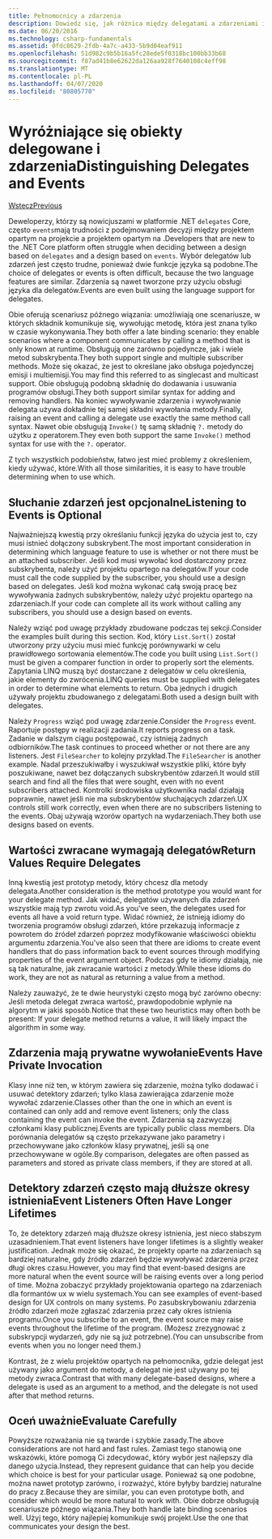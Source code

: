 ```yaml
---
title: Pełnomocnicy a zdarzenia
description: Dowiedz się, jak różnica między delegatami a zdarzeniami i kiedy korzystać z każdej z tych funkcji .NET Core.
ms.date: 06/20/2016
ms.technology: csharp-fundamentals
ms.assetid: 0fdc8629-2fdb-4a7c-a433-5b9d04eaf911
ms.openlocfilehash: 51d982c9b5b16a5fc28ede5f0318bc100bb33b68
ms.sourcegitcommit: f87ad41b8e62622da126aa928f7640108c4eff98
ms.translationtype: MT
ms.contentlocale: pl-PL
ms.lasthandoff: 04/07/2020
ms.locfileid: "80805770"
---
```

# <a name="distinguishing-delegates-and-events"></a><span data-ttu-id="caca1-103">Wyróżniające się obiekty delegowane i zdarzenia</span><span class="sxs-lookup"><span data-stu-id="caca1-103">Distinguishing Delegates and Events</span></span>

[<span data-ttu-id="caca1-104">Wstecz</span><span class="sxs-lookup"><span data-stu-id="caca1-104">Previous</span></span>](modern-events.md)

<span data-ttu-id="caca1-105">Deweloperzy, którzy są nowicjuszami w platformie .NET `delegates` Core, często `events`mają trudności z podejmowaniem decyzji między projektem opartym na projekcie a projektem opartym na .</span><span class="sxs-lookup"><span data-stu-id="caca1-105">Developers that are new to the .NET Core platform often struggle when deciding between a design based on `delegates` and a design based on `events`.</span></span> <span data-ttu-id="caca1-106">Wybór delegatów lub zdarzeń jest często trudne, ponieważ dwie funkcje języka są podobne.</span><span class="sxs-lookup"><span data-stu-id="caca1-106">The choice of delegates or events is often difficult, because the two language features are similar.</span></span> <span data-ttu-id="caca1-107">Zdarzenia są nawet tworzone przy użyciu obsługi języka dla delegatów.</span><span class="sxs-lookup"><span data-stu-id="caca1-107">Events are even built using the language support for delegates.</span></span>

<span data-ttu-id="caca1-108">Obie oferują scenariusz późnego wiązania: umożliwiają one scenariusze, w których składnik komunikuje się, wywołując metodę, która jest znana tylko w czasie wykonywania.</span><span class="sxs-lookup"><span data-stu-id="caca1-108">They both offer a late binding scenario: they enable scenarios where a component communicates by calling a method that is only known at runtime.</span></span> <span data-ttu-id="caca1-109">Obsługują one zarówno pojedyncze, jak i wiele metod subskrybenta.</span><span class="sxs-lookup"><span data-stu-id="caca1-109">They both support single and multiple subscriber methods.</span></span> <span data-ttu-id="caca1-110">Może się okazać, że jest to określane jako obsługa pojedynczej emisji i multiemisji.</span><span class="sxs-lookup"><span data-stu-id="caca1-110">You may find this referred to as singlecast and multicast support.</span></span> <span data-ttu-id="caca1-111">Obie obsługują podobną składnię do dodawania i usuwania programów obsługi.</span><span class="sxs-lookup"><span data-stu-id="caca1-111">They both support similar syntax for adding and removing handlers.</span></span> <span data-ttu-id="caca1-112">Na koniec wywoływanie zdarzenia i wywoływanie delegata używa dokładnie tej samej składni wywołania metody.</span><span class="sxs-lookup"><span data-stu-id="caca1-112">Finally, raising an event and calling a delegate use exactly the same method call syntax.</span></span> <span data-ttu-id="caca1-113">Nawet obie obsługują `Invoke()` tę samą składnię `?.` metody do użytku z operatorem.</span><span class="sxs-lookup"><span data-stu-id="caca1-113">They even both support the same `Invoke()` method syntax for use with the `?.` operator.</span></span>

<span data-ttu-id="caca1-114">Z tych wszystkich podobieństw, łatwo jest mieć problemy z określeniem, kiedy używać, które.</span><span class="sxs-lookup"><span data-stu-id="caca1-114">With all those similarities, it is easy to have trouble determining when to use which.</span></span>

## <a name="listening-to-events-is-optional"></a><span data-ttu-id="caca1-115">Słuchanie zdarzeń jest opcjonalne</span><span class="sxs-lookup"><span data-stu-id="caca1-115">Listening to Events is Optional</span></span>

<span data-ttu-id="caca1-116">Najważniejszą kwestią przy określaniu funkcji języka do użycia jest to, czy musi istnieć dołączony subskrybent.</span><span class="sxs-lookup"><span data-stu-id="caca1-116">The most important consideration in determining which language feature to use is whether or not there must be an attached subscriber.</span></span> <span data-ttu-id="caca1-117">Jeśli kod musi wywołać kod dostarczony przez subskrybenta, należy użyć projektu opartego na delegatów.</span><span class="sxs-lookup"><span data-stu-id="caca1-117">If your code must call the code supplied by the subscriber, you should use a design based on delegates.</span></span> <span data-ttu-id="caca1-118">Jeśli kod można wykonać całą swoją pracę bez wywoływania żadnych subskrybentów, należy użyć projektu opartego na zdarzeniach.</span><span class="sxs-lookup"><span data-stu-id="caca1-118">If your code can complete all its work without calling any subscribers, you should use a design based on events.</span></span>

<span data-ttu-id="caca1-119">Należy wziąć pod uwagę przykłady zbudowane podczas tej sekcji.</span><span class="sxs-lookup"><span data-stu-id="caca1-119">Consider the examples built during this section.</span></span> <span data-ttu-id="caca1-120">Kod, który `List.Sort()` został utworzony przy użyciu musi mieć funkcję porównywarki w celu prawidłowego sortowania elementów.</span><span class="sxs-lookup"><span data-stu-id="caca1-120">The code you built using `List.Sort()` must be given a comparer function in order to properly sort the elements.</span></span> <span data-ttu-id="caca1-121">Zapytania LINQ muszą być dostarczane z delegatów w celu określenia, jakie elementy do zwrócenia.</span><span class="sxs-lookup"><span data-stu-id="caca1-121">LINQ queries must be supplied with delegates in order to determine what elements to return.</span></span> <span data-ttu-id="caca1-122">Oba jednych i drugich używały projektu zbudowanego z delegatami.</span><span class="sxs-lookup"><span data-stu-id="caca1-122">Both used a design built with delegates.</span></span>

<span data-ttu-id="caca1-123">Należy `Progress` wziąć pod uwagę zdarzenie.</span><span class="sxs-lookup"><span data-stu-id="caca1-123">Consider the `Progress` event.</span></span> <span data-ttu-id="caca1-124">Raportuje postępy w realizacji zadania.</span><span class="sxs-lookup"><span data-stu-id="caca1-124">It reports progress on a task.</span></span>
<span data-ttu-id="caca1-125">Zadanie w dalszym ciągu postępować, czy istnieją żadnych odbiorników.</span><span class="sxs-lookup"><span data-stu-id="caca1-125">The task continues to proceed whether or not there are any listeners.</span></span>
<span data-ttu-id="caca1-126">Jest `FileSearcher` to kolejny przykład.</span><span class="sxs-lookup"><span data-stu-id="caca1-126">The `FileSearcher` is another example.</span></span> <span data-ttu-id="caca1-127">Nadal przeszukiwałby i wyszukiwał wszystkie pliki, które były poszukiwane, nawet bez dołączanych subskrybentów zdarzeń.</span><span class="sxs-lookup"><span data-stu-id="caca1-127">It would still search and find all the files that were sought, even with no event subscribers attached.</span></span>
<span data-ttu-id="caca1-128">Kontrolki środowiska użytkownika nadal działają poprawnie, nawet jeśli nie ma subskrybentów słuchających zdarzeń.</span><span class="sxs-lookup"><span data-stu-id="caca1-128">UX controls still work correctly, even when there are no subscribers listening to the events.</span></span> <span data-ttu-id="caca1-129">Obaj używają wzorów opartych na wydarzeniach.</span><span class="sxs-lookup"><span data-stu-id="caca1-129">They both use designs based on events.</span></span>

## <a name="return-values-require-delegates"></a><span data-ttu-id="caca1-130">Wartości zwracane wymagają delegatów</span><span class="sxs-lookup"><span data-stu-id="caca1-130">Return Values Require Delegates</span></span>

<span data-ttu-id="caca1-131">Inną kwestią jest prototyp metody, który chcesz dla metody delegata.</span><span class="sxs-lookup"><span data-stu-id="caca1-131">Another consideration is the method prototype you would want for your delegate method.</span></span> <span data-ttu-id="caca1-132">Jak widać, delegatów używanych dla zdarzeń wszystkie mają typ zwrotu void.</span><span class="sxs-lookup"><span data-stu-id="caca1-132">As you've seen, the delegates used for events all have a void return type.</span></span> <span data-ttu-id="caca1-133">Widać również, że istnieją idiomy do tworzenia programów obsługi zdarzeń, które przekazują informacje z powrotem do źródeł zdarzeń poprzez modyfikowanie właściwości obiektu argumentu zdarzenia.</span><span class="sxs-lookup"><span data-stu-id="caca1-133">You've also seen that there are idioms to create event handlers that do pass information back to event sources through modifying properties of the event argument object.</span></span> <span data-ttu-id="caca1-134">Podczas gdy te idiomy działają, nie są tak naturalne, jak zwracanie wartości z metody.</span><span class="sxs-lookup"><span data-stu-id="caca1-134">While these idioms do work, they are not as natural as returning a value from a method.</span></span>

<span data-ttu-id="caca1-135">Należy zauważyć, że te dwie heurystyki często mogą być zarówno obecny: Jeśli metoda delegat zwraca wartość, prawdopodobnie wpłynie na algorytm w jakiś sposób.</span><span class="sxs-lookup"><span data-stu-id="caca1-135">Notice that these two heuristics may often both be present: If your delegate method returns a value, it will likely impact the algorithm in some way.</span></span>

## <a name="events-have-private-invocation"></a><span data-ttu-id="caca1-136">Zdarzenia mają prywatne wywołanie</span><span class="sxs-lookup"><span data-stu-id="caca1-136">Events Have Private Invocation</span></span>

<span data-ttu-id="caca1-137">Klasy inne niż ten, w którym zawiera się zdarzenie, można tylko dodawać i usuwać detektory zdarzeń; tylko klasa zawierająca zdarzenie może wywołać zdarzenie.</span><span class="sxs-lookup"><span data-stu-id="caca1-137">Classes other than the one in which an event is contained can only add and remove event listeners; only the class containing the event can invoke the event.</span></span> <span data-ttu-id="caca1-138">Zdarzenia są zazwyczaj członkami klasy publicznej.</span><span class="sxs-lookup"><span data-stu-id="caca1-138">Events are typically public class members.</span></span>
<span data-ttu-id="caca1-139">Dla porównania delegatów są często przekazywane jako parametry i przechowywane jako członków klasy prywatnej, jeśli są one przechowywane w ogóle.</span><span class="sxs-lookup"><span data-stu-id="caca1-139">By comparison, delegates are often passed as parameters and stored as private class members, if they are stored at all.</span></span>

## <a name="event-listeners-often-have-longer-lifetimes"></a><span data-ttu-id="caca1-140">Detektory zdarzeń często mają dłuższe okresy istnienia</span><span class="sxs-lookup"><span data-stu-id="caca1-140">Event Listeners Often Have Longer Lifetimes</span></span>

<span data-ttu-id="caca1-141">To, że detektory zdarzeń mają dłuższe okresy istnienia, jest nieco słabszym uzasadnieniem.</span><span class="sxs-lookup"><span data-stu-id="caca1-141">That event listeners have longer lifetimes is a slightly weaker justification.</span></span> <span data-ttu-id="caca1-142">Jednak może się okazać, że projekty oparte na zdarzeniach są bardziej naturalne, gdy źródło zdarzeń będzie wywoływać zdarzenia przez długi okres czasu.</span><span class="sxs-lookup"><span data-stu-id="caca1-142">However, you may find that event-based designs are more natural when the event source will be raising events over a long period of time.</span></span> <span data-ttu-id="caca1-143">Można zobaczyć przykłady projektowania opartego na zdarzeniach dla formantów ux w wielu systemach.</span><span class="sxs-lookup"><span data-stu-id="caca1-143">You can see examples of event-based design for UX controls on many systems.</span></span> <span data-ttu-id="caca1-144">Po zasubskrybowaniu zdarzenia źródło zdarzeń może zgłaszać zdarzenia przez cały okres istnienia programu.</span><span class="sxs-lookup"><span data-stu-id="caca1-144">Once you subscribe to an event, the event source may raise events throughout the lifetime of the program.</span></span>
<span data-ttu-id="caca1-145">(Możesz zrezygnować z subskrypcji wydarzeń, gdy nie są już potrzebne).</span><span class="sxs-lookup"><span data-stu-id="caca1-145">(You can unsubscribe from events when you no longer need them.)</span></span>

<span data-ttu-id="caca1-146">Kontrast, że z wielu projektów opartych na pełnomocnika, gdzie delegat jest używany jako argument do metody, a delegat nie jest używany po tej metody zwraca.</span><span class="sxs-lookup"><span data-stu-id="caca1-146">Contrast that with many delegate-based designs, where a delegate is used as an argument to a method, and the delegate is not used after that method returns.</span></span>

## <a name="evaluate-carefully"></a><span data-ttu-id="caca1-147">Oceń uważnie</span><span class="sxs-lookup"><span data-stu-id="caca1-147">Evaluate Carefully</span></span>

<span data-ttu-id="caca1-148">Powyższe rozważania nie są twarde i szybkie zasady.</span><span class="sxs-lookup"><span data-stu-id="caca1-148">The above considerations are not hard and fast rules.</span></span> <span data-ttu-id="caca1-149">Zamiast tego stanowią one wskazówki, które pomogą Ci zdecydować, który wybór jest najlepszy dla danego użycia.</span><span class="sxs-lookup"><span data-stu-id="caca1-149">Instead, they represent guidance that can help you decide which choice is best for your particular usage.</span></span> <span data-ttu-id="caca1-150">Ponieważ są one podobne, można nawet prototyp zarówno, i rozważyć, które byłyby bardziej naturalne do pracy z.</span><span class="sxs-lookup"><span data-stu-id="caca1-150">Because they are similar, you can even prototype both, and consider which would be more natural to work with.</span></span> <span data-ttu-id="caca1-151">Obie dobrze obsługują scenariusze późnego wiązania.</span><span class="sxs-lookup"><span data-stu-id="caca1-151">They both handle late binding scenarios well.</span></span> <span data-ttu-id="caca1-152">Użyj tego, który najlepiej komunikuje swój projekt.</span><span class="sxs-lookup"><span data-stu-id="caca1-152">Use the one that communicates your design the best.</span></span>
